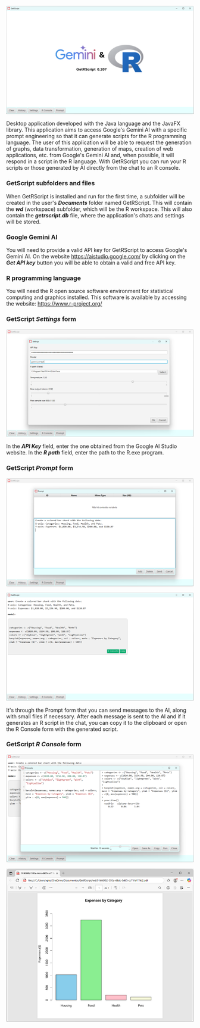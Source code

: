 ![](images/i001.png?raw=true "GetRScript V 0.207 for Windows")

Desktop application developed with the Java language and the JavaFX library.
This application aims to access Google's Gemini AI with a specific prompt engineering so that it can generate scripts for the R programming language.
The user of this application will be able to request the generation of graphs, data transformation, generation of maps, creation of web applications, etc. from Google's Gemini AI and, when possible, it will respond in a script in the R language.
With GetRScript you can run your R scripts or those generated by AI directly from the chat to an R console.

### GetScript subfolders and files

When GetRScript is installed and run for the first time, a subfolder will be created in the user's _**Documents**_ folder named GetRScript. This will contain the _**wd**_ (workspace) subfolder, which will be the R workspace. This will also contain the _**getrscript.db**_ file, where the application's chats and settings will be stored.

### Google Gemini AI

You will need to provide a valid API key for GetRScript to access Google's Gemini AI.
On the website https://aistudio.google.com/ by clicking on the _**Get API key**_ button you will be able to obtain a valid and free API key.

### R programming language

You will need the R open source software environment for statistical computing and graphics installed. 
This software is available by accessing the website: https://www.r-project.org/

### GetScript _**Settings**_ form

![](images/i002.png?raw=true "GetScript settings form")

In the _**API Key**_ field, enter the one obtained from the Google AI Studio website.
In the _**R path**_ field, enter the path to the R.exe program.

### GetScript _**Prompt**_  form

![](images/i003.png?raw=true "")

![](images/i004.png?raw=true "")

It's through the Prompt form that you can send messages to the AI, along with small files if necessary. After each message is sent to the AI ​​and if it generates an R script in the chat, you can copy it to the clipboard or open the R Console form with the generated script.

### GetScript _**R Console**_  form

![](images/i005.png?raw=true "")

![](images/i006.png?raw=true "")
